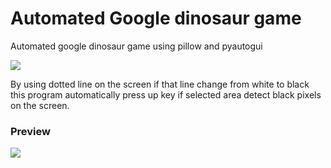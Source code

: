 # Automated Google dinosaur game

Automated google dinosaur game using pillow and pyautogui

<img src="https://user-images.githubusercontent.com/91461938/200728195-af268719-070b-4eaf-8307-f2d5bce36641.png">

By using dotted line on the screen if that line change from white to black this program automatically press up key if selected area detect black pixels on the screen.
 
### Preview
 
<img src="https://user-images.githubusercontent.com/91461938/200463604-01fee1eb-a077-4295-a4cd-27adf99defdf.gif"> 
